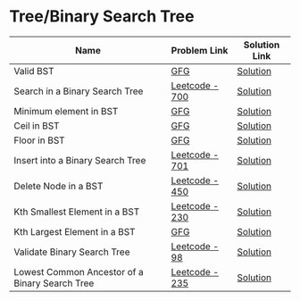 # Tree/Binary Search Tree


| Name       | Problem Link                       | Solution Link                      |
|--------------------|------------------------------------|-----------------------------------|
| Valid BST          | [GFG](https://www.geeksforgeeks.org/problems/binary-search-trees/1)                | [Solution](https://github.com/moinhameed27/Ultimate-DSA/blob/main/Tree/Binary%20Search%20Tree/Valid%20BST.cpp)              |
| Search in a Binary Search Tree          | [Leetcode - 700](https://leetcode.com/problems/search-in-a-binary-search-tree/description/)                | [Solution](https://github.com/moinhameed27/Ultimate-DSA/blob/main/Tree/Binary%20Search%20Tree/Search%20in%20a%20Binary%20Search%20Tree.cpp)              |
| Minimum element in BST          | [GFG](https://www.geeksforgeeks.org/problems/minimum-element-in-bst/1)                | [Solution](https://github.com/moinhameed27/Ultimate-DSA/blob/main/Tree/Binary%20Search%20Tree/Minimum%20element%20in%20BST.cpp)              |
| Ceil in BST          | [GFG](https://www.geeksforgeeks.org/problems/implementing-ceil-in-bst/1)                | [Solution](https://github.com/moinhameed27/Ultimate-DSA/blob/main/Tree/Binary%20Search%20Tree/Ceil%20in%20BST.cpp)              |
| Floor in BST          | [GFG](https://www.geeksforgeeks.org/problems/floor-in-bst/1)                | [Solution](https://github.com/moinhameed27/Ultimate-DSA/blob/main/Tree/Binary%20Search%20Tree/Floor%20in%20BST.cpp)              |
| Insert into a Binary Search Tree          | [Leetcode - 701](https://leetcode.com/problems/insert-into-a-binary-search-tree/description/)                | [Solution](https://github.com/moinhameed27/Ultimate-DSA/blob/main/Tree/Binary%20Search%20Tree/Insert%20into%20a%20Binary%20Search%20Tree.cpp)              |
| Delete Node in a BST          | [Leetcode - 450](https://leetcode.com/problems/delete-node-in-a-bst/description/)                | [Solution](https://github.com/moinhameed27/Ultimate-DSA/blob/main/Tree/Binary%20Search%20Tree/Delete%20Node%20in%20a%20BST.cpp)              |
| Kth Smallest Element in a BST          | [Leetcode - 230](https://leetcode.com/problems/kth-smallest-element-in-a-bst/description/)                | [Solution](https://github.com/moinhameed27/Ultimate-DSA/blob/main/Tree/Binary%20Search%20Tree/Kth%20Smallest%20Element%20in%20a%20BST.cpp)              |
| Kth Largest Element in a BST          | [GFG](https://www.geeksforgeeks.org/problems/kth-largest-element-in-bst/1)                | [Solution](https://github.com/moinhameed27/Ultimate-DSA/blob/main/Tree/Binary%20Search%20Tree/Kth%20largest%20element%20in%20BST.cpp)              |
| Validate Binary Search Tree          | [Leetcode - 98](https://leetcode.com/problems/validate-binary-search-tree/description/)                | [Solution](https://github.com/moinhameed27/Ultimate-DSA/blob/main/Tree/Binary%20Search%20Tree/Validate%20Binary%20Search%20Tree.cpp)              |
| Lowest Common Ancestor of a Binary Search Tree          | [Leetcode - 235](https://leetcode.com/problems/lowest-common-ancestor-of-a-binary-search-tree/description/)                | [Solution](https://github.com/moinhameed27/Ultimate-DSA/blob/main/Tree/Binary%20Search%20Tree/Lowest%20Common%20Ancestor%20of%20a%20Binary%20Search%20Tree.cpp)              |


